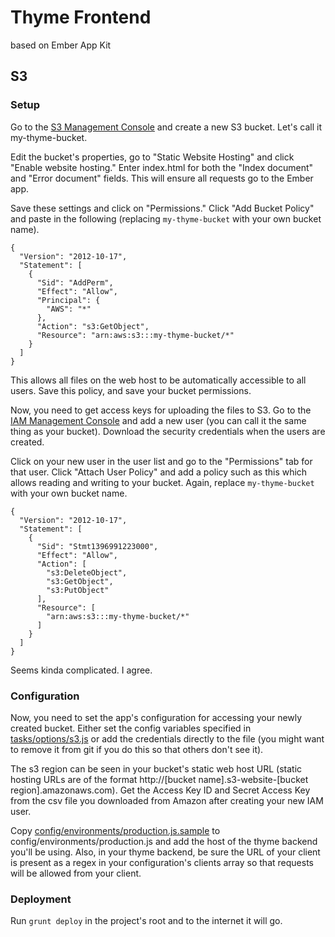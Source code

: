 # Thyme Frontend
based on Ember App Kit

## S3 

### Setup
Go to the [S3 Management Console](https://console.aws.amazon.com/s3/home) and create a new S3 bucket. Let's call it my-thyme-bucket.

Edit the bucket's properties, go to "Static Website Hosting" and click "Enable website hosting." Enter index.html for both the "Index document" and "Error document" fields. This will ensure all requests go to the Ember app.

Save these settings and click on "Permissions." Click "Add Bucket Policy" and paste in the following (replacing `my-thyme-bucket` with your own bucket name).
```
{
  "Version": "2012-10-17",
  "Statement": [
    {
      "Sid": "AddPerm",
      "Effect": "Allow",
      "Principal": {
        "AWS": "*"
      },
      "Action": "s3:GetObject",
      "Resource": "arn:aws:s3:::my-thyme-bucket/*"
    }
  ]
}
```
This allows all files on the web host to be automatically accessible to all users. Save this policy, and save your bucket permissions.

Now, you need to get access keys for uploading the files to S3. Go to the [IAM Management Console](https://console.aws.amazon.com/iam/home) and add a new user (you can call it the same thing as your bucket). Download the security credentials when the users are created.

Click on your new user in the user list and go to the "Permissions" tab for that user. Click "Attach User Policy" and add a policy such as this which allows reading and writing to your bucket. Again, replace `my-thyme-bucket` with your own bucket name.
```
{
  "Version": "2012-10-17",
  "Statement": [
    {
      "Sid": "Stmt1396991223000",
      "Effect": "Allow",
      "Action": [
        "s3:DeleteObject",
        "s3:GetObject",
        "s3:PutObject"
      ],
      "Resource": [
        "arn:aws:s3:::my-thyme-bucket/*"
      ]
    }
  ]
}
```

Seems kinda complicated. I agree.

### Configuration

Now, you need to set the app's configuration for accessing your newly created bucket. Either set the config variables specified in [tasks/options/s3.js](blob/master/tasks/options/s3.js) or add the credentials directly to the file (you might want to remove it from git if you do this so that others don't see it).

The s3 region can be seen in your bucket's static web host URL (static hosting URLs are of the format http://[bucket name].s3-website-[bucket region].amazonaws.com). Get the Access Key ID and Secret Access Key from the csv file you downloaded from Amazon after creating your new IAM user.

Copy [config/environments/production.js.sample](blob/master/config/environments/production.js.sample) to config/environments/production.js and add the host of the thyme backend you'll be using. Also, in your thyme backend, be sure the URL of your client is present as a regex in your configuration's clients array so that requests will be allowed from your client.

### Deployment
Run `grunt deploy` in the project's root and to the internet it will go.
